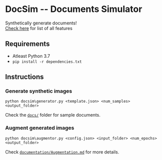 # DocSim -- Documents Simulator

Synthetically generate documents!  
[Check here](/documentation/Features.md) for list of all features

## Requirements

- Atleast Python 3.7
- `pip install -r dependencies.txt`

## Instructions

### Generate synthetic images

```
python docsim\generator.py <template.json> <num_samples> <output_folder>
```

Check the [`docs/`](docs/) folder for sample documents.

### Augment generated images

```
python docsim\augmentor.py <config.json> <input_folder> <num_epochs> <output_folder>
```

Check [`documentation/Augmentation.md`](documentation/Augmentation.md) for more details.
